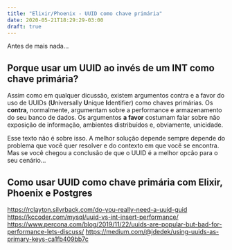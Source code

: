 ```yaml
---
title: "Elixir/Phoenix - UUID como chave primária"
date: 2020-05-21T18:29:29-03:00
draft: true
---
```


Antes de mais nada...

## Porque usar um UUID ao invés de um INT como chave primária?

Assim como em qualquer dicussão, existem argumentos contra e a favor do uso de UUIDs (**U**niversally **U**nique **I**dentifier) como chaves primárias. Os **contra**, normalmente, argumentam sobre a performance e armazenamento do seu banco de dados. Os argumentos **a favor** costumam falar sobre não exposição de informação, ambientes distribuídos e, obviamente, unicidade.

Esse texto não é sobre isso. A melhor solução depende sempre depende do problema que você quer resolver e do contexto em que você se encontra. Mas se você chegou a conclusão de que o UUID é a melhor opcão para o seu cenário...

## Como usar UUID como chave primária com Elixir, Phoenix e Postgres


https://rclayton.silvrback.com/do-you-really-need-a-uuid-guid
https://kccoder.com/mysql/uuid-vs-int-insert-performance/
https://www.percona.com/blog/2019/11/22/uuids-are-popular-but-bad-for-performance-lets-discuss/
https://medium.com/@jdedek/using-uuids-as-primary-keys-ca1fb409bb7c
